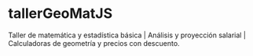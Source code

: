 # tallerGeoMatJS
Taller de matemática y estadística básica | Análisis y proyección salarial | Calculadoras de geometría y precios con descuento.
